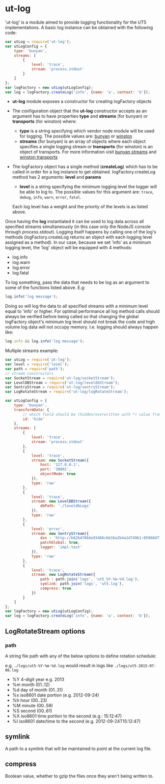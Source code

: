 # ut-log

'ut-log' is a module aimed to provide logging functionality for the UT5 implementations.
A basic log instance can be obtained with the following code:

```js
var utLog = require('ut-log');
var utLogConfig = {
    type: 'bunyan',
    streams: [
        {
            level: 'trace',
            stream: 'process.stdout'
        }
    ]
};
var logFactory = new utLog(utLogConfig);
var log = logFactory.createLog('info', {name: 'a', context: 'b'});
```

- **ut-log** module exposes a constructor for creating logFactory objects

- The configuration object that the **ut-log** constructor accepts as an
  argument has to have properties **type** and **streams** (for bunyan) or
  **transports** (for winston) where:
  - **type** is a string specifying which vendor node module will be used for
  logging. The possible values are:
  [bunyan](https://github.com/trentm/node-bunyan) or
  [winston](https://github.com/winstonjs/winston)
  - **streams** (for bunyan) is an array of objects where each object specifies
  a single logging stream or **transports** (for winston) is an object of transports.
  For more information visit
  [bunyan streams](https://github.com/trentm/node-bunyan#streams) and
  [winston transports](https://github.com/winstonjs/winston#working-with-transports)

- The logFactory object has a single method (**createLog**) which has to be
  called in order for a log instance to get obtained. logFactory.createLog
  method has 2 arguments: **level** and **params**
  - **level** is a string specifying the minimum logging level the logger will
  be able to log to.  The possible values for this argument are:
  `trace`, `debug`, `info`, `warn`, `error`, `fatal`.

  Each log level has a weight and the priority of the levels is as listed above.

Once having the **log** instantiated it can be used to log data across all
specified streams simultaneously (in this case only the NodeJS console through
*process.stdout*). Logging itself happens by calling one of the log's methods
(logFactory.createLog returns an object with each logging level assigned
as a method). In our case, because we set 'info' as a minimum logging level,
the 'log' object will be equipped with 4 methods:

- log.info
- log.warn
- log.error
- log.fatal

To log something, pass the data that needs to be log as an argument to some of
the functions listed above. E.g:

```js
log.info('log message');
```

Doing so will log the data to all specified streams with a minimum level equal
to 'info' or higher. For optimal performance all log method calls should always
be verified before being called so that changing the global logFactory object's
minimum log level should not break the code and high volume log data will not
occupy memory. I.e. logging should always happen like:

```js
log.info && log.info('log message');
```

Multiple streams example:

```js
var utLog = require('ut-log');
var level = require('level');
var path = require('path');
// stream constructors
var SocketStream = require('ut-log/socketStream');
var LevelDBStream = require('ut-log/leveldbStream');
var SentryStream = require('ut-log/sentryStream');
var LogRotateStream = require('ut-log/logRotateStream');

var utLogConfig = {
    type: 'bunyan',
    transformData: {
        // which field should be (hidden/overwritten with *) value from log
        id: 'hide'
    },
    streams: [
        {
            level: 'trace',
            stream: 'process.stdout'
        },
        {
            level: 'trace',
            stream: new SocketStream({
                host: '127.0.0.1',
                port: '30001',
                objectMode: true
            }),
            type: 'raw'
        },
        {
            level: 'trace',
            stream: new LevelDBStream({
                dbPath: './leveldbLogs'
            }),
            type: 'raw'
        },
        {
            level: 'error',
            stream: new SentryStream({
                dsn : 'http://b62b47864e93466cbb16a2b4a1d749b1:05968d770cdf4f8f8f09985d95ea9911@sentry.softwaregroup.com:49161/2',
                patchGlobal: true,
                logger: 'impl-test'
            }),
            type: 'raw'
        },
        {
            level: 'trace',
            stream: new LogRotateStream({
                path : path.join('logs', 'ut5_%Y-%m-%d.log'),
                symlink: path.join('logs', 'ut5.log'),
                compress: true
            })
        }
    ]
};
var logFactory = new utLog(utLogConfig);
var log = logFactory.createLog('info', {name: 'a', context: 'b'});
```

## LogRotateStream options

### path

A string file path with any of the below options to define rotation schedule:

e.g. `./logs/ut5-%Y-%m-%d.log` would result in logs like `./logs/ut5-2015-07-06.log`

- %Y 4-digit year e.g. 2013
- %m month (01..12)
- %d day of month (01..31)
- %x iso8601 date portion (e.g. 2012-09-24)
- %h hour (00..23)
- %M minute (00..59)
- %S second (00..61)
- %X iso8601 time portion to the second (e.g.: 15:12:47)
- %I iso8601 date/time to the second (e.g. 2012-09-24T15:12:47)

## symlink

A path to a symlink that will be maintained to point at the current log file.

## compress

Boolean value, whether to gzip the files once they aren't being written to.
